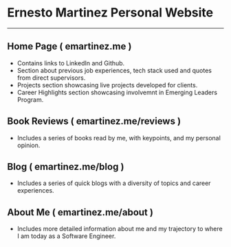 # Ernesto Martinez Personal Website

---

## Home Page ( emartinez.me )

-   Contains links to LinkedIn and Github.
-   Section about previous job experiences, tech stack used and quotes from direct supervisors.
-   Projects section showcasing live projects developed for clients.
-   Career Highlights section showcasing involvemnt in Emerging Leaders Program.

## Book Reviews ( emartinez.me/reviews )

-   Includes a series of books read by me, with keypoints, and my personal opinion.

## Blog ( emartinez.me/blog )

-   Includes a series of quick blogs with a diversity of topics and career experiences.

## About Me ( emartinez.me/about )

-   Includes more detailed information about me and my trajectory to where I am today as a Software Engineer.
